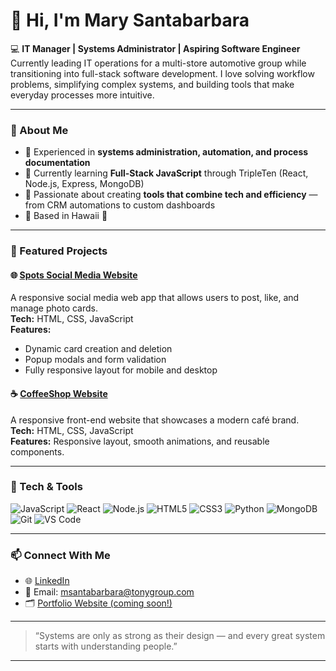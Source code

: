 # 👋 Hi, I'm Mary Santabarbara  

💻 **IT Manager | Systems Administrator | Aspiring Software Engineer**  
Currently leading IT operations for a multi-store automotive group while transitioning into full-stack software development. I love solving workflow problems, simplifying complex systems, and building tools that make everyday processes more intuitive.  

---

### 🚀 About Me  
- 🔧 Experienced in **systems administration, automation, and process documentation**  
- 🌱 Currently learning **Full-Stack JavaScript** through TripleTen (React, Node.js, Express, MongoDB)  
- 🧠 Passionate about creating **tools that combine tech and efficiency** — from CRM automations to custom dashboards  
- 🏡 Based in Hawaii 🌺  

---

### 🧩 Featured Projects  

#### 🌐 [Spots Social Media Website](https://mestabarbara.github.io/se_project_spots/index.html)
A responsive social media web app that allows users to post, like, and manage photo cards.  
**Tech:** HTML, CSS, JavaScript  
**Features:**  
- Dynamic card creation and deletion  
- Popup modals and form validation  
- Fully responsive layout for mobile and desktop  

#### ☕ [CoffeeShop Website](https://github.com/mestabarbara/se_project_coffeeshop)
A responsive front-end website that showcases a modern café brand.  
**Tech:** HTML, CSS, JavaScript  
**Features:** Responsive layout, smooth animations, and reusable components.  

---

### 🧰 Tech & Tools  
![JavaScript](https://img.shields.io/badge/JavaScript-F7DF1E?style=for-the-badge&logo=javascript&logoColor=000)  ![React](https://img.shields.io/badge/React-61DAFB?style=for-the-badge&logo=react&logoColor=000)  ![Node.js](https://img.shields.io/badge/Node.js-339933?style=for-the-badge&logo=node.js&logoColor=fff)  ![HTML5](https://img.shields.io/badge/HTML5-E34F26?style=for-the-badge&logo=html5&logoColor=fff)  ![CSS3](https://img.shields.io/badge/CSS3-1572B6?style=for-the-badge&logo=css3&logoColor=fff)  ![Python](https://img.shields.io/badge/Python-3776AB?style=for-the-badge&logo=python&logoColor=fff)  ![MongoDB](https://img.shields.io/badge/MongoDB-4EA94B?style=for-the-badge&logo=mongodb&logoColor=fff)  ![Git](https://img.shields.io/badge/Git-F05032?style=for-the-badge&logo=git&logoColor=fff)  ![VS Code](https://img.shields.io/badge/VS_Code-007ACC?style=for-the-badge&logo=visualstudiocode&logoColor=fff)  

---

### 📫 Connect With Me  
- 🌐 [LinkedIn](https://linkedin.com/in/marysantabarbara)  
- 📧 Email: [msantabarbara@tonygroup.com](mailto:msantabarbara@tonygroup.com)  
- 🗂️ [Portfolio Website (coming soon!)](https://github.com/mestabarbara)  

---

> “Systems are only as strong as their design — and every great system starts with understanding people.”

---
